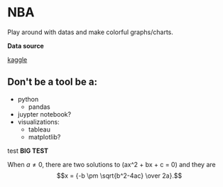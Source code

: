 # NBA
<script src="https://polyfill.io/v3/polyfill.min.js?features=es6"></script>
<script id="MathJax-script" async src="https://cdn.jsdelivr.net/npm/mathjax@3/es5/tex-mml-chtml.js"></script>

Play around with datas and make colorful graphs/charts.

**Data source**

[kaggle](https://www.kaggle.com/drgilermo/nba-players-stats)

## Don't be a tool be a:
* python 
  * pandas
* juypter notebook?
* visualizations:
  * tableau
  * matplotlib?

test **BIG TEST**

When $a \ne 0$, there are two solutions to \(ax^2 + bx + c = 0\) and they are
$$x = {-b \pm \sqrt{b^2-4ac} \over 2a}.$$